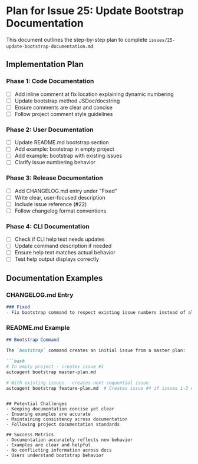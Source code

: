 # Plan for Issue 25: Update Bootstrap Documentation

This document outlines the step-by-step plan to complete `issues/25-update-bootstrap-documentation.md`.

## Implementation Plan

### Phase 1: Code Documentation
- [ ] Add inline comment at fix location explaining dynamic numbering
- [ ] Update bootstrap method JSDoc/docstring
- [ ] Ensure comments are clear and concise
- [ ] Follow project comment style guidelines

### Phase 2: User Documentation
- [ ] Update README.md bootstrap section
- [ ] Add example: bootstrap in empty project
- [ ] Add example: bootstrap with existing issues
- [ ] Clarify issue numbering behavior

### Phase 3: Release Documentation
- [ ] Add CHANGELOG.md entry under "Fixed"
- [ ] Write clear, user-focused description
- [ ] Include issue reference (#22)
- [ ] Follow changelog format conventions

### Phase 4: CLI Documentation
- [ ] Check if CLI help text needs updates
- [ ] Update command description if needed
- [ ] Ensure help text matches actual behavior
- [ ] Test help output displays correctly

## Documentation Examples

### CHANGELOG.md Entry
```markdown
### Fixed
- Fix bootstrap command to respect existing issue numbers instead of always using #1
```

### README.md Example
```markdown
## Bootstrap Command

The `bootstrap` command creates an initial issue from a master plan:

```bash
# In empty project - creates issue #1
autoagent bootstrap master-plan.md

# With existing issues - creates next sequential issue
autoagent bootstrap feature-plan.md  # Creates issue #4 if issues 1-3 exist
```
```

## Potential Challenges
- Keeping documentation concise yet clear
- Ensuring examples are accurate
- Maintaining consistency across documentation
- Following project documentation standards

## Success Metrics
- Documentation accurately reflects new behavior
- Examples are clear and helpful
- No conflicting information across docs
- Users understand bootstrap behavior